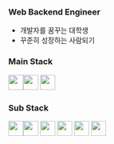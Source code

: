 ### Web Backend Engineer

- 개발자를 꿈꾸는 대학생
- 꾸준히 성장하는 사람되기

### Main Stack
<image src="https://user-images.githubusercontent.com/77053445/157846254-d759fd12-3ca1-4f06-9ab5-5075806d3138.svg?style=flat&logo=Sass&logoColor=CC6699" width="30" height="30"><image src="https://user-images.githubusercontent.com/77053445/157846346-ba5ddfb6-39b3-42de-b06e-a75b37f2d363.svg" width="30" height="30">
<image src="https://user-images.githubusercontent.com/77053445/157846394-81225488-b240-4b9b-b71a-d71e77f6b91c.svg" width="30" height="30">

### Sub Stack
<image src="https://user-images.githubusercontent.com/77053445/157843593-0817e856-5bfc-437f-9281-3d5b0bf23480.svg" width="30" height="30"><image src="https://user-images.githubusercontent.com/77053445/157844645-400063da-e2e0-4860-aabc-57a62a3907d2.svg" width="30" height="30">
<image src="https://user-images.githubusercontent.com/77053445/157844796-b6fc7a02-10f7-41bb-88f0-e23f9cb093d5.svg" width="30" height="30">
<image src="https://user-images.githubusercontent.com/77053445/157845049-0104f9d6-1d69-4f17-80e6-568418f33e3a.svg" width="30" height="30">
<image src="https://user-images.githubusercontent.com/77053445/157845102-dc69b283-aabb-4256-bf77-f499fdfbb48e.svg" width="30" height="30">
  <image src="https://user-images.githubusercontent.com/77053445/157846441-0fa431c6-21f5-411b-b89d-44febe491cf5.svg" width="30" height="30">
